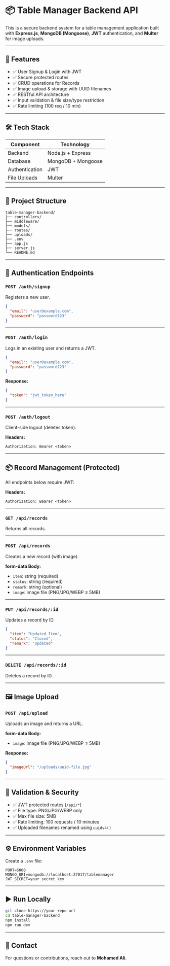 
# 📦 Table Manager Backend API

This is a secure backend system for a table management application built with **Express.js**, **MongoDB (Mongoose)**, **JWT** authentication, and **Multer** for image uploads.

---

## 🚀 Features

- ✅ User Signup & Login with JWT
- ✅ Secure protected routes
- ✅ CRUD operations for Records
- ✅ Image upload & storage with UUID filenames
- ✅ RESTful API architecture
- ✅ Input validation & file size/type restriction
- ✅ Rate limiting (100 req / 10 min)

---

## 🛠 Tech Stack

| Component      | Technology       |
|---------------|------------------|
| Backend        | Node.js + Express |
| Database       | MongoDB + Mongoose |
| Authentication | JWT              |
| File Uploads   | Multer           |

---

## 📁 Project Structure

```
table-manager-backend/
├── controllers/
├── middleware/
├── models/
├── routes/
├── uploads/
├── .env
├── app.js
├── server.js
└── README.md
```

---

## 🔐 Authentication Endpoints

### `POST /auth/signup`

Registers a new user.

```json
{
  "email": "user@example.com",
  "password": "password123"
}
```

---

### `POST /auth/login`

Logs in an existing user and returns a JWT.

```json
{
  "email": "user@example.com",
  "password": "password123"
}
```

**Response:**
```json
{
  "token": "jwt_token_here"
}
```

---

### `POST /auth/logout`

Client-side logout (deletes token).

**Headers:**
```
Authorization: Bearer <token>
```

---

## 📦 Record Management (Protected)

All endpoints below require JWT:

**Headers:**
```
Authorization: Bearer <token>
```

---

### `GET /api/records`

Returns all records.

---

### `POST /api/records`

Creates a new record (with image).

**form-data Body:**

- `item`: string (required)
- `status`: string (required)
- `remark`: string (optional)
- `image`: image file (PNG/JPG/WEBP ≤ 5MB)

---

### `PUT /api/records/:id`

Updates a record by ID.

```json
{
  "item": "Updated Item",
  "status": "Closed",
  "remark": "Updated"
}
```

---

### `DELETE /api/records/:id`

Deletes a record by ID.

---

## 🖼 Image Upload

### `POST /api/upload`

Uploads an image and returns a URL.

**form-data Body:**

- `image`: image file (PNG/JPG/WEBP ≤ 5MB)

**Response:**
```json
{
  "imageUrl": "/uploads/uuid-file.jpg"
}
```

---

## 🧪 Validation & Security

- ✅ JWT protected routes (`/api/*`)
- ✅ File type: PNG/JPG/WEBP only
- ✅ Max file size: 5MB
- ✅ Rate limiting: 100 requests / 10 minutes
- ✅ Uploaded filenames renamed using `uuidv4()`

---

## ⚙️ Environment Variables

Create a `.env` file:

```env
PORT=5000
MONGO_URI=mongodb://localhost:27017/tablemanager
JWT_SECRET=your_secret_key
```

---

## ▶️ Run Locally

```bash
git clone https://your-repo-url
cd table-manager-backend
npm install
npm run dev
```

---

## 📮 Contact

For questions or contributions, reach out to **Mohamed Ali**.
